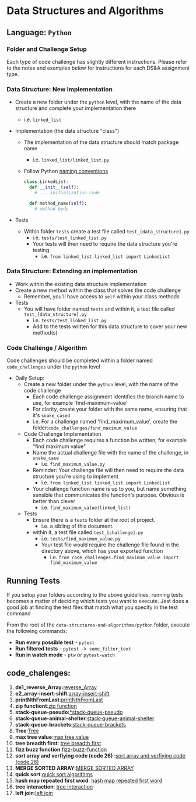 # Data Structures and Algorithms

## Language: `Python`

### Folder and Challenge Setup

Each type of code challenge has slightly different instructions. Please refer to the notes and examples below for instructions for each DS&A assignment type.

### Data Structure: New Implementation

- Create a new folder under the `python` level, with the name of the data structure and complete your implementation there
  - i.e. `linked_list`
- Implementation (the data structure "class")
  - The implementation of the data structure should match package name
    - i.e. `linked_list/linked_list.py`
  - Follow Python [naming conventions](https://www.python.org/dev/peps/pep-0008/#naming-conventions)

    ```python
    class LinkedList:
      def __init__(self):
        # ... initialization code

      def method_name(self):
        # method body
    ```

- Tests
  - Within folder `tests` create a test file called `test_[data_structure].py`
    - i.e. `tests/test_linked_list.py`
    - Your tests will then need to require the data structure you're testing
      - i.e. `from linked_list.linked_list import LinkedList`

### Data Structure: Extending an implementation

- Work within the existing data structure implementation
- Create a new method within the class that solves the code challenge
  - Remember, you'll have access to `self` within your class methods
- Tests
  - You will have folder named `tests` and within it, a test file called `test_[data_structure].py`
    - i.e. `tests/test_linked_list.py`
    - Add to the tests written for this data structure to cover your new method(s)

### Code Challenge / Algorithm

Code challenges should be completed within a folder named `code_challenges` under the `python` level

- Daily Setup:
  - Create a new folder under the `python` level, with the name of the code challenge
    - Each code challenge assignment identifies the branch name to use, for example 'find-maximum-value'
    - For clarity, create your folder with the same name, ensuring that it's `snake_cased`
    - i.e. For a challenge named 'find_maximum_value', create the folder:`code_challenges/find_maximum_value`
  - Code Challenge Implementation
    - Each code challenge requires a function be written, for example "find maximum value"
    - Name the actual challenge file with the name of the challenge, in `snake_case`
      - i.e. `find_maximum_value.py`
    - Reminder: Your challenge file will then need to require the data structure you're using to implement
      - i.e. `from linked_list.linked_list import LinkedList`
    - Your challenge function name is up to you, but name something sensible that communicates the function's purpose. Obvious is better than clever
      - i.e. `find_maximum_value(linked_list)`
  - Tests
    - Ensure there is a `tests` folder at the root of project.
      - i.e. a sibling of this document.
    - within it, a test file called `test_[challenge].py`
      - i.e. `tests/find_maximum_value.py`
      - Your test file would require the challenge file found in the directory above, which has your exported function
        - i.e. `from code_challenges.find_maximum_value import find_maximum_value`

## Running Tests

If you setup your folders according to the above guidelines, running tests becomes a matter of deciding which tests you want to execute.  Jest does a good job at finding the test files that match what you specify in the test command

From the root of the `data-structures-and-algorithms/python` folder, execute the following commands:

- **Run every possible test** - `pytest`
- **Run filtered tests** - `pytest -k some_filter_text`
- **Run in watch mode** - `ptw` or `pytest-watch`


## code_chalenges:
1. **de1_reverse_Array:**[reverse_Array](https://github.com/Ahmed-Alanaswah/data-structures-and-algorithms/blob/main/python/reverse_linked_list/README.md)
2. **e2_array-insert-shift**:[array-insert-shift](https://github.com/Ahmed-Alanaswah/data-structures-and-algorithms/blob/main/python/array-insert-shift/README.md)
3. **printNthFromLast**:[printNthFromLast]( https://github.com/Ahmed-Alanaswah/data-structures-and-algorithms/tree/main/python/linked_list)
4. **zip functiont**:[zip function](https://github.com/Ahmed-Alanaswah/data-structures-and-algorithms/tree/main/python/linked_list_zip)
5. **stack-queue-pseudo:**[*stack-queue-pseudo](https://github.com/Ahmed-Alanaswah/data-structures-and-algorithms/tree/main/python/stack-queue-pseudo#readme)
6. **stack-queue-animal-shelter**:[stack-queue-animal-shelter](https://github.com/Ahmed-Alanaswah/data-structures-and-algorithms/tree/main/python/stack-queue-animal-shelter)
7. **stack-queue-brackets**:[stack-queue-brackets](https://github.com/Ahmed-Alanaswah/data-structures-and-algorithms/tree/main/python/stack-queue-brackets#readme)
8. **Tree**:[Tree](https://github.com/Ahmed-Alanaswah/data-structures-and-algorithms/tree/main/python/trees)
9. **max tree value**:[max tree value](https://github.com/Ahmed-Alanaswah/data-structures-and-algorithms/tree/main/python/tree-max)
10. **tree breadth first**: [tree breadth first](https://github.com/Ahmed-Alanaswah/data-structures-and-algorithms/tree/main/python/tree-breadth-first)
11. **fizz buzz function**:[fizz-buzz-function](https://github.com/Ahmed-Alanaswah/data-structures-and-algorithms/tree/main/python/tree-fizz-buzz#readme)
12. **sort array and verfiying code (code 26)** :[sort array and verfiying code (code 26)](https://github.com/Ahmed-Alanaswah/data-structures-and-algorithms/blob/main/python/sort-list/BLOG.md)
13. **MERGE SORTED ARRAY**:[MERGE SORTED ARRAY](https://github.com/Ahmed-Alanaswah/data-structures-and-algorithms/blob/main/python/merge-sorted-list/BLOG.md)
14. **quick sort**:[quick sort algorithms](https://github.com/Ahmed-Alanaswah/data-structures-and-algorithms/blob/main/python/QuickSort/BLOG.md)
15. **hash map repeated first word**: [hash map repeated first word](https://github.com/Ahmed-Alanaswah/data-structures-and-algorithms/blob/main/python/hashmap-repeated-word/README.md)
16. **tree interaction**: [tree interaction](https://github.com/Ahmed-Alanaswah/data-structures-and-algorithms/tree/main/python/tree-intersection#readme)
17. **left join**:[left join ](https://github.com/Ahmed-Alanaswah/data-structures-and-algorithms/blob/main/python/hashmap-left-join/README.md)
